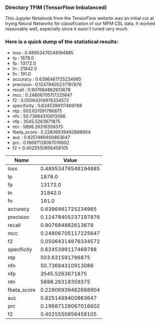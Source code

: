 ### Directory TFIM (TensorFlow Imbalanced)
This Jupyter Notebook from the TensorFlow website was an initial cut at trying
Neural Networks for classification of our MFM CSL data. It worked reasonably well,
especially since it wasn't tuned very much.

### Here is a quick dump of the statistical results:
- loss :  0.48953476548194885
- tp :  1878.0
- fp :  13172.0
- tn :  21842.0
- fn :  191.0
- accuracy :  0.6396461725234985
- precision :  0.12478405237197876
- recall :  0.907684862613678
- mcc :  0.24806705117225647
- f2 :  0.05064314976334572
- specificity :  0.6245399117469788
- ntp :  503.631591796875
- nfn :  50.73684310913086
- nfp :  3545.5263671875
- ntn :  5898.26318359375
- fbeta_score :  0.22806939482688904
- auc :  0.8251489400863647
- prc :  0.19687128067016602
- f2 = 0.4025550856458105

| Name | Value                 |
|------|-----------------------|
| loss | 0.48953476548194885   |
| tp | 1878.0                |
| fp | 13172.0               |
| tn | 21842.0               |
| fn | 191.0                 |
| accuracy | 0.6396461725234985    |
| precision | 0.12478405237197876   |
| recall | 0.907684862613678     |
| mcc | 0.24806705117225647   |
| f2 | 0.05064314976334572   |
| specificity | 0.6245399117469788    |
| ntp | 503.631591796875      |
| nfn | 50.73684310913086     |
| nfp | 3545.5263671875       |
| ntn | 5898.26318359375      |
| fbeta_score | 0.22806939482688904   |
| auc | 0.8251489400863647    |
| prc | 0.19687128067016602   |
| f2 | 0.4025550856458105|